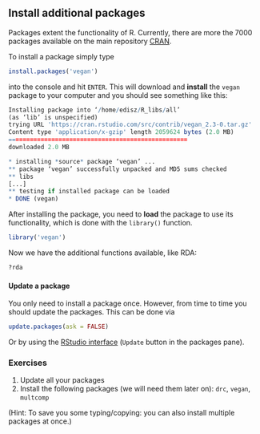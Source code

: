 

## Install additional packages

Packages extent the functionality of R. Currently, there are more the 7000 packages available on the main repository [CRAN](https://cran.r-project.org/).

To install a package simply type


```r
install.packages('vegan')
```

into the console and hit `ENTER`.
This will download and **install** the `vegan` package to your computer and you should see something like this:


```r
Installing package into ‘/home/edisz/R_libs/all’
(as ‘lib’ is unspecified)
trying URL 'https://cran.rstudio.com/src/contrib/vegan_2.3-0.tar.gz'
Content type 'application/x-gzip' length 2059624 bytes (2.0 MB)
==================================================
downloaded 2.0 MB

* installing *source* package ‘vegan’ ...
** package ‘vegan’ successfully unpacked and MD5 sums checked
** libs
[...]
** testing if installed package can be loaded
* DONE (vegan)
```

After installing the package, you need to **load** the package to use its functionality, which is done with the `library()` function.


```r
library('vegan')
```

Now we have the additional functions available, like RDA:

```r
?rda
```


#### Update a package
You only need to install a package once. However, from time to time you should update the packages.
This can be done via


```r
update.packages(ask = FALSE)
```

Or by using the [RStudio interface](../rintro/rstudio.html) (`Update` button in the packages pane).



### Exercises

1. Update all your packages
2. Install the following packages (we will need them later on):
`drc`, `vegan`, `multcomp`

(Hint: To save you some typing/copying: you can also install multiple packages at once.)
